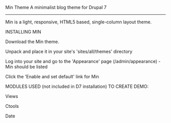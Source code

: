 Min Theme
A minimalist blog theme for Drupal 7

--------------------------------------------

Min is a light, responsive, HTML5 based, single-column layout theme.

INSTALLING MIN

Download the Min theme.

Unpack and place it in your site's 'sites/all/themes' directory

Log into your site and go to the 'Appearance' page (/admin/appearance) -  Min should be listed

Click the 'Enable and set default' link for Min


MODULES USED (not included in D7 installation) TO CREATE DEMO:

Views

Ctools

Date

